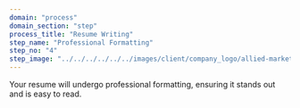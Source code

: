 ```yaml
---
domain: "process"
domain_section: "step"
process_title: "Resume Writing"
step_name: "Professional Formatting"
step_no: "4"
step_image: "../../../../../../images/client/company_logo/allied-marketing.png"
---
```


Your resume will undergo professional formatting, ensuring it stands out and is easy to read.
